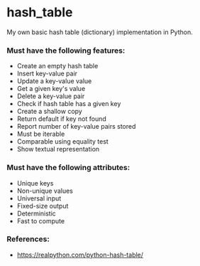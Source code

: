 # hash_table

My own basic hash table (dictionary) implementation in Python.

### Must have the following features:
- Create an empty hash table
- Insert key-value pair
- Update a key-value value
- Get a given key's value
- Delete a key-value pair
- Check if hash table has a given key
- Create a shallow copy
- Return default if key not found
- Report number of key-value pairs stored
- Must be iterable
- Comparable using equality test
- Show textual representation

### Must have the following attributes:
- Unique keys
- Non-unique values
- Universal input
- Fixed-size output
- Deterministic
- Fast to compute

### References:
- https://realpython.com/python-hash-table/
